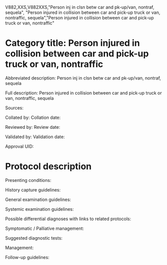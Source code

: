 V882,XXS,V882XXS,"Person inj in clsn betw car and pk-up/van, nontraf, sequela", "Person injured in collision between car and pick-up truck or van, nontraffic, sequela","Person injured in collision between car and pick-up truck or van, nontraffic"
# Category title: Person injured in collision between car and pick-up truck or van, nontraffic

Abbreviated description: Person inj in clsn betw car and pk-up/van, nontraf, sequela

Full description: Person injured in collision between car and pick-up truck or van, nontraffic, sequela

Sources:

Collated by:
Collation date:

Reviewed by:
Review date:

Validated by:
Validation date:

Approval UID:

# Protocol description

Presenting conditions:

History capture guidelines:

General examination guidelines:

Systemic examination guidelines:

Possible differential diagnoses with links to related protocols:

Symptomatic / Palliative management:

Suggested diagnostic tests:

Management:

Follow-up guidelines:
